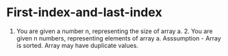 # First-index-and-last-index
1. You are given a number n, representing the size of array a. 2. You are given n numbers, representing elements of array a.  Asssumption - Array is sorted. Array may have duplicate values.
